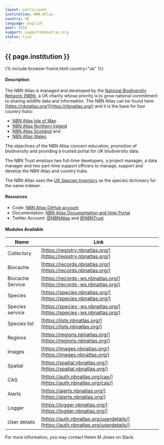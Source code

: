 ```yaml
---
layout: participant
institution: NBN Atlas
country: UK
language: English
year: 2016
support: support@nbnatlas.org
status: live
---
```


## {{ page.institution }}

{% include browser-frame.html country="uk" %}

#### Description 

The NBN Atlas is managed and developed by the [National Biodiversity Network (NBN)](http://nbn.org.uk/), a UK charity whose priority is to grow national commitment to sharing wildlife data and information. The NBN Atlas can be found here: [https://nbnatlas.org/](https://nbnatlas.org/) and it is the base for four country hubs: 
- [NBN Atlas Isle of Man](/participants/nbnatlas-isle-man) 
- [NBN Atlas Northern Ireland](/participants/nbnatlas-northern-ireland)
- [NBN Atlas Scotland](/participants/nbnatlas-scotland) and 
- [NBN Atlas Wales](/participants/nbnatlas-wales).

The objectives of the NBN Atlas concern education, promotion of biodiversity and providing a trusted portal for UK biodiversity data.

The NBN Trust employs two full-time developers, a project manager, a data manager and two part-time support officers to manage, support and develop the NBN Atlas and country hubs.

The NBN Atlas uses the [UK Species Inventory](http://www.nhm.ac.uk/our-science/data/uk-species/species/index.html) as the species dictionary for the name indexer.

#### Resources

- Code: [NBN Atlas GitHub account](https://github.com/nbnuk)
- Documentation: [NBN Atlas Documentation and Help Portal](https://docs.nbnatlas.org/)
- Twitter Account: [@NBNAtlas](https://twitter.com/NBNAtlas) and [@NBNTrust](https://twitter.com/NBNTrust)

#### Modules Available 

| Name             | Link                                                                             |
|------------------|----------------------------------------------------------------------------------|
| Collectory       | [https://registry.nbnatlas.org/](https://registry.nbnatlas.org/)                 |
| Biocache         | [https://records.nbnatlas.org/](https://records.nbnatlas.org/)                   |
| Biocache Service | [https://records-ws.nbnatlas.org/](https://records-ws.nbnatlas.org/)             |
| Species          | [https://species.nbnatlas.org/](https://species.nbnatlas.org/)                   |
| Species service  | [https://species-ws.nbnatlas.org/](https://species-ws.nbnatlas.org/)             |
| Species list     | [https://lists.nbnatlas.org/](https://lists.nbnatlas.org/)                       |
| Regions          | [https://regions.nbnatlas.org/](https://regions.nbnatlas.org/)                   |
| Images           | [https://images.nbnatlas.org/](https://images.nbnatlas.org/)                     |
| Spatial          | [https://spatial.nbnatlas.org/](https://spatial.nbnatlas.org/)                   |
| CAS              | [https://auth.nbnatlas.org/cas/](https://auth.nbnatlas.org/cas/)                 |
| Alerts           | [https://alerts.nbnatlas.org/](https://alerts.nbnatlas.org/)                     |
| Logger           | [https://logger.nbnatlas.org/](https://logger.nbnatlas.org/)                     |
| User details     | [https://auth.nbnatlas.org/userdetails/](https://auth.nbnatlas.org/userdetails/) |



For more information, you may contact Helen M Jones on Slack.
